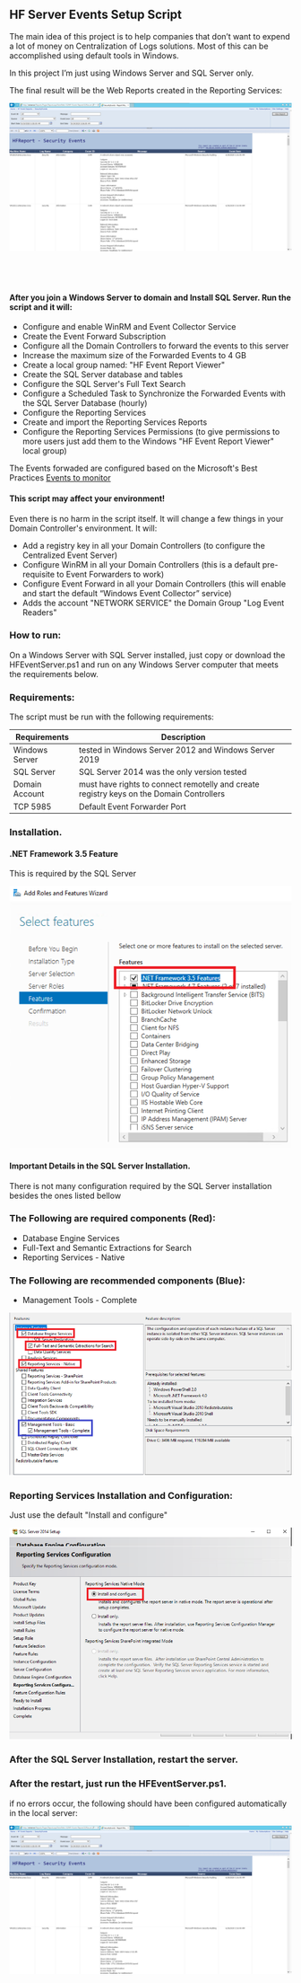 ## HF Server Events Setup Script

The main idea of this project is to help companies that don’t want to expend a lot of money on Centralization of Logs solutions. Most of this can be accomplished using default tools in Windows. 

In this project I’m just using Windows Server and SQL Server only.

The final result will be the Web Reports created in the Reporting Services:
  
![alt text](https://github.com/ClaudioMerola/HFServerEvents/raw/master/Docs/ReportWorking.png)
<br/><br/>
<br/><br/>
#### After you join a Windows Server to domain and Install SQL Server. Run the script and it will:

 - Configure and enable WinRM and Event Collector Service
 - Create the Event Forward Subscription
 - Configure all the Domain Controllers to forward the events to this server
 - Increase the maximum size of the Forwarded Events to 4 GB 
 - Create a local group named: "HF Event Report Viewer"
 - Create the SQL Server database and tables
 - Configure the SQL Server's Full Text Search
 - Configure a Scheduled Task to Synchronize the Forwarded Events with the SQL Server Database (hourly)
 - Configure the Reporting Services 
 - Create and import the Reporting Services Reports
 - Configure the Reporting Services Permissions (to give permissions to more users just add them to the Windows "HF Event Report Viewer" local group)


The Events forwaded are configured based on the Microsoft's Best Practices [Events to monitor](https://docs.microsoft.com/en-us/windows-server/identity/ad-ds/plan/appendix-l--events-to-monitor)





#### This script may affect your environment!

Even there is no harm in the script itself. It will change a few things in your Domain Controller's environment. It will:

- Add a registry key in all your Domain Controllers (to configure the Centralized Event Server)
- Configure WinRM in all your Domain Controllers (this is a default pre-requisite to Event Forwarders to work)
- Configure Event Forward in all your Domain Controllers (this will enable and start the default “Windows Event Collector” service)
- Adds the account "NETWORK SERVICE" the Domain Group "Log Event Readers"




### How to run:

On a Windows Server with SQL Server installed, just copy or download the HFEventServer.ps1 and run on any Windows Server computer that meets the requirements below.

### Requirements:

The script must be run with the following requirements:

| Requirements | Description |
| --- | --- |
| Windows Server | tested in Windows Server 2012 and Windows Server 2019 |
| SQL Server | SQL Server 2014 was the only version tested |
| Domain Account | must have rights to connect remotelly and create registry keys on the Domain Controllers | 
| TCP 5985 | Default Event Forwarder Port |



### Installation.

#### .NET Framework 3.5 Feature 

This is required by the SQL Server

![alt text](https://github.com/ClaudioMerola/HFServerEvents/raw/master/Docs/DOTNET.png)


#### Important Details in the SQL Server Installation.

There is not many configuration required by the SQL Server installation besides the ones listed bellow

### The Following are required components (Red):
 - Database Engine Services
 - Full-Text and Semantic Extractions for Search
 - Reporting Services - Native
 
### The Following are recommended components (Blue):
  - Management Tools - Complete

![alt text](https://github.com/ClaudioMerola/HFServerEvents/raw/master/Docs/DB.png)


### Reporting Services Installation and Configuration:

Just use the default "Install and configure"

![alt text](https://github.com/ClaudioMerola/HFServerEvents/raw/master/Docs/ReportingSetup.png)


### After the SQL Server Installation, restart the server.

### After the restart, just run the HFEventServer.ps1. 

if no errors occur, the following should have been configured automatically in the local server:



![alt text](https://github.com/ClaudioMerola/HFServerEvents/raw/master/Docs/ReportWorking.png)


